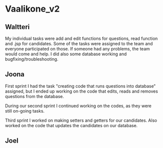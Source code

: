 # Vaalikone_v2

## Waltteri
My individual tasks were add and edit functions for questions, read function and .jsp for candidates. 
Some of the tasks were assigned to the team and everyone participated on those.
If someone had any problems, the team would come and help. I did also some database working and bugfixing/troubleshooting.
## Joona
First sprint I had the task "creating code that runs questions into database" assigned, but I ended up
working on the code that edits, reads and removes questions from the database.

During our second sprint I continued working on the codes, as they were still on-going tasks.

Third sprint I worked on making setters and getters for our candidates. Also worked on the code
that updates the candidates on our database.
## Joel

